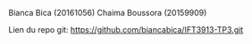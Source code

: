 Bianca Bica (20161056) Chaima Boussora (20159909)

Lien du repo git: https://github.com/biancabica/IFT3913-TP3.git
